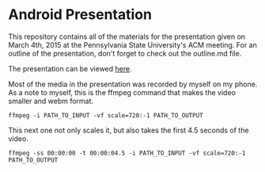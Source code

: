 # Android Presentation

This repository contains all of the materials for the presentation given on March 4th, 2015 at the Pennsylvania State
University's ACM meeting. For an outline of the presentation, don't forget to check out the outline.md file.

The presentation can be viewed [here](http://dlopreiato.github.io/Android-Presentation/).

Most of the media in the presentation was recorded by myself on my phone. As a note to myself, this is the ffmpeg
command that makes the video smaller and webm format.
```
ffmpeg -i PATH_TO_INPUT -vf scale=720:-1 PATH_TO_OUTPUT
```
This next one not only scales it, but also takes the first 4.5 seconds of the video.
```
ffmpeg -ss 00:00:00 -t 00:00:04.5 -i PATH_TO_INPUT -vf scale=720:-1 PATH_TO_OUTPUT
```